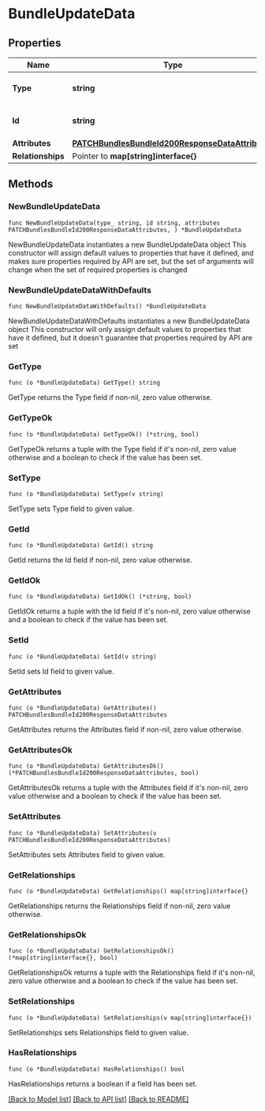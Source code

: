 # BundleUpdateData

## Properties

Name | Type | Description | Notes
------------ | ------------- | ------------- | -------------
**Type** | **string** | The resource&#39;s type | 
**Id** | **string** | The resource&#39;s id | 
**Attributes** | [**PATCHBundlesBundleId200ResponseDataAttributes**](PATCHBundlesBundleId200ResponseDataAttributes.md) |  | 
**Relationships** | Pointer to **map[string]interface{}** |  | [optional] 

## Methods

### NewBundleUpdateData

`func NewBundleUpdateData(type_ string, id string, attributes PATCHBundlesBundleId200ResponseDataAttributes, ) *BundleUpdateData`

NewBundleUpdateData instantiates a new BundleUpdateData object
This constructor will assign default values to properties that have it defined,
and makes sure properties required by API are set, but the set of arguments
will change when the set of required properties is changed

### NewBundleUpdateDataWithDefaults

`func NewBundleUpdateDataWithDefaults() *BundleUpdateData`

NewBundleUpdateDataWithDefaults instantiates a new BundleUpdateData object
This constructor will only assign default values to properties that have it defined,
but it doesn't guarantee that properties required by API are set

### GetType

`func (o *BundleUpdateData) GetType() string`

GetType returns the Type field if non-nil, zero value otherwise.

### GetTypeOk

`func (o *BundleUpdateData) GetTypeOk() (*string, bool)`

GetTypeOk returns a tuple with the Type field if it's non-nil, zero value otherwise
and a boolean to check if the value has been set.

### SetType

`func (o *BundleUpdateData) SetType(v string)`

SetType sets Type field to given value.


### GetId

`func (o *BundleUpdateData) GetId() string`

GetId returns the Id field if non-nil, zero value otherwise.

### GetIdOk

`func (o *BundleUpdateData) GetIdOk() (*string, bool)`

GetIdOk returns a tuple with the Id field if it's non-nil, zero value otherwise
and a boolean to check if the value has been set.

### SetId

`func (o *BundleUpdateData) SetId(v string)`

SetId sets Id field to given value.


### GetAttributes

`func (o *BundleUpdateData) GetAttributes() PATCHBundlesBundleId200ResponseDataAttributes`

GetAttributes returns the Attributes field if non-nil, zero value otherwise.

### GetAttributesOk

`func (o *BundleUpdateData) GetAttributesOk() (*PATCHBundlesBundleId200ResponseDataAttributes, bool)`

GetAttributesOk returns a tuple with the Attributes field if it's non-nil, zero value otherwise
and a boolean to check if the value has been set.

### SetAttributes

`func (o *BundleUpdateData) SetAttributes(v PATCHBundlesBundleId200ResponseDataAttributes)`

SetAttributes sets Attributes field to given value.


### GetRelationships

`func (o *BundleUpdateData) GetRelationships() map[string]interface{}`

GetRelationships returns the Relationships field if non-nil, zero value otherwise.

### GetRelationshipsOk

`func (o *BundleUpdateData) GetRelationshipsOk() (*map[string]interface{}, bool)`

GetRelationshipsOk returns a tuple with the Relationships field if it's non-nil, zero value otherwise
and a boolean to check if the value has been set.

### SetRelationships

`func (o *BundleUpdateData) SetRelationships(v map[string]interface{})`

SetRelationships sets Relationships field to given value.

### HasRelationships

`func (o *BundleUpdateData) HasRelationships() bool`

HasRelationships returns a boolean if a field has been set.


[[Back to Model list]](../README.md#documentation-for-models) [[Back to API list]](../README.md#documentation-for-api-endpoints) [[Back to README]](../README.md)


